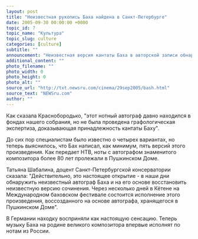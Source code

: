 ```yaml
---
layout: post
title: "Неизвестная рукопись Баха найдена в Санкт-Петербурге"
date: 2005-09-30 00:00:00 +0000
topic_id: 7
topic_name: "Культура"
topic_slug: culture
categories: [culture]
subtitle: ""
announcement: "Hеизвестная версия кантаты Баха в авторской записи обнаружена в Петербурге. В Институте русской литературы (Пушкинский Дом) сделана сенсационная находка: обнаружена неизвестная версия 199-й кантаты Иоганна Себастьяна Баха, записанная самим композитором. Об этом \"Интерфаксу\" сообщила сотрудник института Татьяна Краснобородько."
additional_content: ""
photo_filename: ""
photo_width: 0
photo_height: 0
photo_alt: ""
source_url: "http://txt.newsru.com/cinema/29sep2005/bash.html"
source_text: "NEWSru.com"
author: ""
---
```

Как сказала Краснобородько, "этот нотный автограф давно находился в фондах нашего собрания, но не была проведена графологическая экспертиза, доказывающая принадлежность кантаты Баху".

До сих пор специалистам было известно о четырех вариантах, но теперь выяснилось, что Бах написал, как минимум, пять версий этого произведения. Как передает НТВ, ноты с автографом знаменитого композитора более 80 лет пролежали в Пушкинском Доме.

Татьяна Шабалина, доцент Санкт-Петербургской консерватории сказала: "Действительно, это настоящее открытие - в наши дни обнаружить неизвестный автограф Баха и на его основе восстановить неизвестную версию сочинения. Через несколько дней в Кётене на Международном баховском фестивале состоится исполнение этого произведения, воссозданного на основе автографа, хранящегося в Пушкинском Доме".

В Германии находку восприняли как настоящую сенсацию. Теперь музыку Баха на родине великого композитора впервые исполнят по нотам из России.
